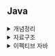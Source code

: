 ## Java

<details>
<summary>개념정리</summary>
  
+ <a href='https://github.com/zzangoobrother/study-organization/blob/main/java/%EC%A0%95%EB%A6%AC/equals%EC%99%80%20hashcode%20%EC%B0%A8%EC%9D%B4.md' target='_blank' >equals와 hashcode 차이</a>
+ <a href='https://github.com/zzangoobrother/study-organization/blob/main/java/%EC%A0%95%EB%A6%AC/%EC%98%A4%EB%B2%84%EB%A1%9C%EB%94%A9%EA%B3%BC%20%EC%98%A4%EB%B2%84%EB%9D%BC%EC%9D%B4%EB%94%A9.md' target='_blank' >오버로딩과 오버라이딩</a>
+ <a href='https://github.com/zzangoobrother/study-organization/blob/main/java/%EC%A0%95%EB%A6%AC/Primitive%ED%83%80%EC%9E%85%2C%20Reference%20%ED%83%80%EC%9E%85.md' target='_blank' >Primitive 타입과 Reference 타입</a>
+ <a href='https://github.com/zzangoobrother/study-organization/blob/main/java/%EC%A0%95%EB%A6%AC/java%20static.md' target='_blank' >static</a>
+ <a href='https://github.com/zzangoobrother/study-organization/blob/main/java/%EC%A0%95%EB%A6%AC/Enum.md' target='_blank' >Enum</a>

</details>

<details>
<summary>자료구조</summary>

+ <a href='https://github.com/zzangoobrother/study-organization/blob/main/java/%EC%9E%90%EB%A3%8C%EA%B5%AC%EC%A1%B0/ArrayList.md#arrayslist' target='_blank' >ArraysList</a>
+ <a href='https://github.com/zzangoobrother/study-organization/blob/main/java/%EC%9E%90%EB%A3%8C%EA%B5%AC%EC%A1%B0/LinkedList.md' target='_blank' >LinkedList</a>
+ <a href='https://github.com/zzangoobrother/study-organization/blob/main/java/자료구조/HashMap.md' target='_blank' >HashMap</a>
+ <a href='https://github.com/zzangoobrother/study-organization/blob/main/java/자료구조/HashSet.md' target='_blank' >HashSet</a>
+ <a href='https://github.com/zzangoobrother/study-organization/blob/main/java/자료구조/LinkedHashMap.md' target='_blank' >LinkedHashMap</a>
+ <a href='https://github.com/zzangoobrother/study-organization/blob/main/java/자료구조/TreeMap.md' target='_blank' >TreeMap</a>
+ <a href='https://github.com/zzangoobrother/study-organization/blob/main/java/자료구조/EnumMap.md' target='_blank' >EnumMap</a>
+ <a href='https://github.com/zzangoobrother/study-organization/blob/main/java/자료구조/PriorityQueue.md' target='_blank' >PriorityQueue</a>
+ <a href='https://github.com/zzangoobrother/study-organization/blob/main/java/자료구조/PriorityQueue와%20TreeMap%20비교.md' target='_blank' >PriorityQueue와 TreeMap 비교</a>

</details>

<details>
<summary>이펙티브 자바</summary>

+ <a href='https://github.com/zzangoobrother/study-organization/blob/main/java/effective%20java/1.%20item%20%EC%A0%95%EC%A0%81%20%ED%8C%A9%ED%84%B0%EB%A6%AC%20%EB%A9%94%EC%84%9C%EB%93%9C%201.md' target='_blank' >1. 생성자 대신 정적 팩터리 메서드를 고려하라</a>
+ <a href='https://github.com/zzangoobrother/study-organization/blob/main/java/effective%20java/2.%20item%20%EC%A0%95%EC%A0%81%20%ED%8C%A9%ED%84%B0%EB%A6%AC%20%EB%A9%94%EC%84%9C%EB%93%9C%202.md' target='_blank' >2. item 정적 팩터리 메서드 2</a>
+ <a href='https://github.com/zzangoobrother/study-organization/blob/main/java/effective%20java/3.%20item%20%EC%A0%95%EC%A0%81%20%ED%8C%A9%ED%84%B0%EB%A6%AC%20%EB%A9%94%EC%84%9C%EB%93%9C%20%EB%8B%A8%EC%A0%90.md' target='_blank' >3. item 정적 팩터리 메서드 단점</a>
+ <a href='https://github.com/zzangoobrother/study-organization/blob/main/java/effective%20java/4.%20item2%20%EC%83%9D%EC%84%B1%EC%9E%90%EC%97%90%20%EB%A7%A4%EA%B0%9C%EB%B3%80%EC%88%98%EA%B0%80%20%EB%A7%8E%EB%8B%A4%EB%A9%B4%20%EB%B9%8C%EB%8D%94%EB%A5%BC%20%EA%B3%A0%EB%A0%A4%ED%95%98%EB%9D%BC.md' target='_blank' >4. item2 생성자에 매개변수가 많다면 빌더를 고려하라</a>
+ <a href='https://github.com/zzangoobrother/study-organization/blob/main/java/effective%20java/5.%20item2%20%EC%83%9D%EC%84%B1%EC%9E%90%EC%97%90%20%EB%A7%A4%EA%B0%9C%EB%B3%80%EC%88%98%EA%B0%80%20%EB%A7%8E%EB%8B%A4%EB%A9%B4%20%EB%B9%8C%EB%8D%94%EB%A5%BC%20%EA%B3%A0%EB%A0%A4%ED%95%98%EB%9D%BC2.md' target='_blank' >5. item2 생성자에 매개변수가 많다면 빌더를 고려하라2</a>
+ <a href='https://github.com/zzangoobrother/study-organization/blob/main/java/effective%20java/6.%20item2%20%EC%83%9D%EC%84%B1%EC%9E%90%EC%97%90%20%EB%A7%A4%EA%B0%9C%EB%B3%80%EC%88%98%EA%B0%80%20%EB%A7%8E%EB%8B%A4%EB%A9%B4%20%EB%B9%8C%EB%8D%94%EB%A5%BC%20%EA%B3%A0%EB%A0%A4%ED%95%98%EB%9D%BC3.md' target='_blank' >6. item2 생성자에 매개변수가 많다면 빌더를 고려하라3</a>
+ <a href='https://github.com/zzangoobrother/study-organization/blob/main/java/effective%20java/7.%20item3%20%EC%83%9D%EC%84%B1%EC%9E%90%EB%82%98%20%EC%97%B4%EA%B1%B0%20%ED%83%80%EC%9E%85%EC%9C%BC%EB%A1%9C%20%EC%8B%B1%EA%B8%80%ED%84%B4%EC%9E%84%EC%9D%84%20%EB%B3%B4%EC%A6%9D%ED%95%98%EB%9D%BC.md' target='_blank' >7. item3 생성자나 열거 타입으로 싱글턴임을 보증하라</a>
+ <a href='https://github.com/zzangoobrother/study-organization/blob/main/java/effective%20java/8.%20item3%20%EC%83%9D%EC%84%B1%EC%9E%90%EB%82%98%20%EC%97%B4%EA%B1%B0%20%ED%83%80%EC%9E%85%EC%9C%BC%EB%A1%9C%20%EC%8B%B1%EA%B8%80%ED%84%B4%EC%9E%84%EC%9D%84%20%EB%B3%B4%EC%A6%9D%ED%95%98%EB%9D%BC2.md' target='_blank' >8. item3 생성자나 열거 타입으로 싱글턴임을 보증하라2</a>
+ <a href='https://github.com/zzangoobrother/study-organization/blob/main/java/effective%20java/9.%20item3%20%EC%83%9D%EC%84%B1%EC%9E%90%EB%82%98%20%EC%97%B4%EA%B1%B0%20%ED%83%80%EC%9E%85%EC%9C%BC%EB%A1%9C%20%EC%8B%B1%EA%B8%80%ED%84%B4%EC%9E%84%EC%9D%84%20%EB%B3%B4%EC%A6%9D%ED%95%98%EB%9D%BC3.md' target='_blank' >9. item3 생성자나 열거 타입으로 싱글턴임을 보증하라3</a>
+ <a href='https://github.com/zzangoobrother/study-organization/blob/main/java/effective%20java/10.%20item4%20%EC%9D%B8%EC%8A%A4%ED%84%B4%EC%8A%A4%ED%99%94%EB%A5%BC%20%EB%A7%89%EC%9C%BC%EB%A0%A4%EA%B1%B0%EB%93%A0%20private%20%EC%83%9D%EC%84%B1%EC%9E%90%EB%A5%BC%20%EC%82%AC%EC%9A%A9%ED%95%98%EB%9D%BC.md' target='_blank' >10. item4 인스턴스화를 막으려거든 private 생성자를 사용하라</a>
+ <a href='https://github.com/zzangoobrother/study-organization/blob/main/java/effective%20java/11.%20item5%20%EC%9E%90%EC%9B%90%EC%9D%84%20%EC%A7%81%EC%A0%91%20%EB%AA%85%EC%8B%9C%ED%95%98%EC%A7%80%20%EB%A7%90%EA%B3%A0%20%EC%9D%98%EC%A1%B4%20%EA%B0%9D%EC%B2%B4%20%EC%A3%BC%EC%9E%85%EC%9D%84%20%EC%82%AC%EC%9A%A9%ED%95%98%EB%9D%BC.md' target='_blank' >11. item5 자원을 직접 명시하지 말고 의존 객체 주입을 사용하라</a>
+ <a href='https://github.com/zzangoobrother/study-organization/blob/main/java/effective%20java/12.%20item6%20%EB%B6%88%ED%95%84%EC%9A%94%ED%95%9C%20%EA%B0%9D%EC%B2%B4%20%EC%83%9D%EC%84%B1%EC%9D%84%20%ED%94%BC%ED%95%98%EB%9D%BC.md' target='_blank' >12. item6 불필요한 객체 생성을 피하라</a>
+ <a href='https://github.com/zzangoobrother/study-organization/blob/main/java/effective%20java/13.%20item7%20%EB%8B%A4%20%EC%93%B4%20%EA%B0%9D%EC%B2%B4%20%EC%B0%B8%EC%A1%B0%EB%A5%BC%20%ED%95%B4%EC%A0%9C%ED%95%98%EB%9D%BC.md' target='_blank' >13. item7 다 쓴 객체 참조를 해제하라</a>
+ <a href='https://github.com/zzangoobrother/study-organization/blob/main/java/effective%20java/14.%20item8%20finalizer%EC%99%80%20cleaner%20%EC%82%AC%EC%9A%A9%EC%9D%84%20%ED%94%BC%ED%95%98%EB%9D%BC.md' target='_blank' >14. item8 finalizer와 cleaner 사용을 피하라</a>
+ <a href='https://github.com/zzangoobrother/study-organization/blob/main/java/effective%20java/15.%20item9%20try-finally%20%EB%B3%B4%EB%8B%A4%20try-with-resources%EB%A5%BC%20%EC%82%AC%EC%9A%A9%ED%95%98%EB%9D%BC.md' target='_blank' >15. item9 try-finally 보다 try-with-resources를 사용하라</a>
+ <a href='https://github.com/zzangoobrother/study-organization/blob/main/java/effective%20java/16.%20item10%20equals%EB%8A%94%20%EC%9D%BC%EB%B0%98%20%EA%B7%9C%EC%95%BD%EC%9D%84%20%EC%A7%80%EC%BC%9C%20%EC%9E%AC%EC%A0%95%EC%9D%98%ED%95%98%EB%9D%BC.md' target='_blank' >16. item10 equals는 일반 규약을 지켜 재정의하라</a>
+ <a href='https://github.com/zzangoobrother/study-organization/blob/main/java/effective%20java/17.%20item11%20equals%EB%A5%BC%20%EC%9E%AC%EC%A0%95%EC%9D%98%ED%95%98%EB%A0%A4%EA%B1%B0%EB%93%A0%20hashCode%EB%8F%84%20%EC%9E%AC%EC%A0%95%EC%9D%98%ED%95%98%EB%9D%BC.md' target='_blank' >17. item11 equals를 재정의하려거든 hashCode도 재정의하라</a>
+ <a href='https://github.com/zzangoobrother/study-organization/blob/main/java/effective%20java/18.%20item12%20toString%EC%9D%84%20%ED%95%AD%EC%83%81%20%EC%9E%AC%EC%A0%95%EC%9D%98%20%ED%95%98%EB%9D%BC.md' target='_blank' >18. item12 toString을 항상 재정의 하라</a>
+ <a href='https://github.com/zzangoobrother/study-organization/blob/main/java/effective%20java/19.%20item13%20clone%20%EC%9E%AC%EC%A0%95%EC%9D%98%EB%8A%94%20%EC%A3%BC%EC%9D%98%ED%95%B4%EC%84%9C%20%EC%A7%84%ED%96%89%ED%95%98%EB%9D%BC.md' target='_blank' >19. item13 clone 재정의는 주의해서 진행하라</a>
+ <a href='https://github.com/zzangoobrother/study-organization/blob/main/java/effective%20java/20.%20item14%20Comparable%EC%9D%84%20%EA%B5%AC%ED%98%84%ED%95%A0%EC%A7%80%20%EA%B3%A0%EB%AF%BC%ED%95%98%EB%9D%BC.md' target='_blank' >20. item14 Comparable을 구현할지 고민하라</a>
+ <a href='https://github.com/zzangoobrother/study-organization/blob/main/java/effective%20java/21.%20item15%20%ED%81%B4%EB%9E%98%EC%8A%A4%EC%99%80%20%EB%A9%A4%EB%B2%84%EC%9D%98%20%EC%A0%91%EA%B7%BC%20%EA%B6%8C%ED%95%9C%EC%9D%84%20%EC%B5%9C%EC%86%8C%ED%99%94%ED%95%98%EB%9D%BC.md' target='_blank' >21. item15 클래스와 멤버의 접근 권한을 최소화하라</a>
+ <a href='https://github.com/zzangoobrother/study-organization/blob/main/java/effective%20java/22.%20item16%20public%20%ED%81%B4%EB%9E%98%EC%8A%A4%EC%97%90%EC%84%9C%EB%8A%94%20public%20%ED%95%84%EB%93%9C%EA%B0%80%20%EC%95%84%EB%8B%8C%20%EC%A0%91%EA%B7%BC%EC%9E%90%20%EB%A9%94%EC%84%9C%EB%93%9C%EB%A5%BC%20%EC%82%AC%EC%9A%A9%ED%95%98%EB%9D%BC.md' target='_blank' >22. item16 public 클래스에서는 public 필드가 아닌 접근자 메서드를 사용하라</a>
+ <a href='https://github.com/zzangoobrother/study-organization/blob/main/java/effective%20java/23.%20item17%20%EB%B3%80%EA%B2%BD%20%EA%B0%80%EB%8A%A5%EC%84%B1%EC%9D%84%20%EC%B5%9C%EC%86%8C%ED%99%94%20%ED%95%98%EB%9D%BC.md' target='_blank' >23. item17 변경 가능성을 최소화 하라</a>
+ <a href='https://github.com/zzangoobrother/study-organization/blob/main/java/effective%20java/24.%20item18%20%EC%83%81%EC%86%8D%EB%B3%B4%EB%8B%A4%EB%8A%94%20%EC%BB%B4%ED%8F%AC%EC%A7%80%EC%85%98%EC%9D%84%20%EC%82%AC%EC%9A%A9%ED%95%98%EB%9D%BC.md' target='_blank' >24. item18 상속보다는 컴포지션을 사용하라</a>
+ <a href='https://github.com/zzangoobrother/study-organization/blob/main/java/effective%20java/25.%20item19%20%EC%83%81%EC%86%8D%EC%9D%84%20%EA%B3%A0%EB%A0%A4%ED%95%B4%20%EC%84%A4%EA%B3%84%ED%95%98%EA%B3%A0%20%EB%AC%B8%EC%84%9C%ED%99%94%ED%95%98%EB%9D%BC.%20%EA%B7%B8%EB%9F%AC%EC%A7%80%20%EC%95%8A%EC%95%98%EB%8B%A4%EB%A9%B4%20%EC%83%81%EC%86%8D%EC%9D%84%20%EA%B8%88%EC%A7%80%ED%95%98%EB%9D%BC.md' target='_blank' >25. item19 상속을 고려해 설계하고 문서화하라. 그러지 않았다면 상속을 금지하라</a>
+ <a href='https://github.com/zzangoobrother/study-organization/blob/main/java/effective%20java/26.%20item20%20%EC%B6%94%EC%83%81%20%ED%81%B4%EB%9E%98%EC%8A%A4%EB%B3%B4%EB%8B%A4%20%EC%9D%B8%ED%84%B0%ED%8E%98%EC%9D%B4%EC%8A%A4%EB%A5%BC%20%EC%9A%B0%EC%84%A0%ED%95%98%EB%9D%BC.md' target='_blank' >26. item20 추상 클래스보다 인터페이스를 우선하라</a>
+ <a href='https://github.com/zzangoobrother/study-organization/blob/main/java/effective%20java/27.%20item21%20%EC%9D%B8%ED%84%B0%ED%8E%98%EC%9D%B4%EC%8A%A4%EB%8A%94%20%EA%B5%AC%ED%98%84%ED%95%98%EB%8A%94%20%EC%AA%BD%EC%9D%84%20%EC%83%9D%EA%B0%81%ED%95%B4%20%EC%84%A4%EA%B3%84%ED%95%98%EB%9D%BC.md' target='_blank' >27. item21 인터페이스는 구현하는 쪽을 생각해 설계하라</a>

</details>
